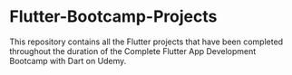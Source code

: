 # Flutter-Bootcamp-Projects
This repository contains all the Flutter projects that have been completed throughout the duration of the Complete Flutter App Development Bootcamp with Dart on Udemy.
